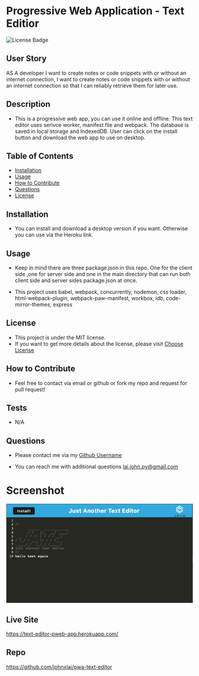 # Progressive Web Application - Text Editior
![License Badge](https://img.shields.io/badge/license-MIT-brightgreen)

## User Story
AS A developer I want to create notes or code snippets with or without an internet connection, I want to create notes or code snippets with or without an internet connection so that I can reliably retrieve them for later use.


## Description
* This is a progressive web app, you can use it online and offline. This text editor uses serivce worker, manifest file and webpack. The database is saved in local storage and IndexedDB. User can click on the install button and download the web app to use on desktop.

## Table of Contents
- [Installation](#installation)
- [Usage](#usage)
- [How to Contribute](#how-to-contribute)
- [Questions](#questions)
- [License](#license)

## Installation
* You can install and download a desktop version if you want. Otherwise you can use via the Heroku link.

## Usage
* Keep in mind there are three package.json in this repo. One for the client side ,one for server side and one in the main directory that can run both client side and server sides package.json at once.

* This project uses babel, webpack, concurrently, nodemon, css loader, html-webpack-plugin, webpack-paw-manifest, workbox, idb, code-mirror-themes, express

## License
* This project is under the MIT license.
* If you want to get more details about the license, please visit [Choose License](https://choosealicense.com "Choose License")

## How to Contribute
* Feel free to contact via email or github or fork my repo and request for pull request!

## Tests
* N/A

## Questions
* Please contact me via my [Github Username](https://github.com/johnxlai)

* You can reach me with additional questions <a href="mailto:lai.john.py@gmail.com">lai.john.py@gmail.com</a>


# Screenshot
![Screenshot](./screenshot/pwa-text-editor.png)

## Live Site
https://text-editor-pweb-app.herokuapp.com/

## Repo
https://github.com/johnxlai/pwa-text-editor
